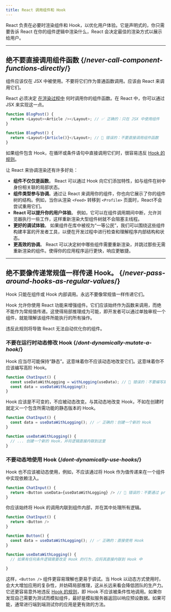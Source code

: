 ```yaml
---
title: React 调用组件和 Hook
---
```


<Intro>
React 负责在必要时渲染组件和 Hook，以优化用户体验。它是声明式的，你只需要告诉 React 在你的组件逻辑中渲染什么，React 会决定最佳的渲染方式以展示给用户。
</Intro>

<InlineToc />

---

## 绝不要直接调用组件函数 {/*never-call-component-functions-directly*/}
组件应该仅在 JSX 中被使用。不要将它们作为普通函数调用。应该由 React 来调用它们。

React 必须决定 [在渲染过程中](/reference/rules/components-and-hooks-must-be-pure#how-does-react-run-your-code) 何时调用你的组件函数。在 React 中，你可以通过 JSX 来实现这一点。

```js {2}
function BlogPost() {
  return <Layout><Article /></Layout>; // ✅ 正确的：只在 JSX 中使用组件
}
```

```js {2}
function BlogPost() {
  return <Layout>{Article()}</Layout>; // 🔴 错误的：不要直接调用组件函数
}
```

如果组件包含 Hook，在循环或条件语句中直接调用它们时，很容易违反 [Hook 的规则](/reference/rules/rules-of-hooks)。

让 React 来协调渲染还有许多好处：

* **组件不仅仅是函数**。 React 可以通过 Hook 向它们添加特性，如与组件在树中身份相关联的局部状态。
* **组件类型参与协调**。通过让 React 来调用你的组件，你也向它展示了你的组件树的结构。例如，当你从渲染 `<Feed>` 转移到 `<Profile>` 页面时，React不会尝试重用它们。
* **React 可以提升你的用户体验**。 例如，它可以在组件调用期间中断，允许浏览器执行一些工作，这样重新渲染大型组件树就不会阻塞主线程。
* **更好的调试体验**。 如果组件在库中被视为“一等公民”，我们可以围绕这些组件构建丰富的开发者工具，以便在开发过程中进行检查和理解程序内部结构和状态。
* **更高效的协调**。 React 可以决定树中哪些组件需要重新渲染，并跳过那些无需重新渲染的组件。使得你的应用程序运行更快，响应更敏捷。

---

## 绝不要像传递常规值一样传递 Hook。 {/*never-pass-around-hooks-as-regular-values*/}

Hook 只能在组件或 Hook 内部调用。永远不要像常规值一样传递它们。

Hook 允许你使用 React 功能来增强组件。它们应该始终作为函数来调用，而绝不能作为常规值传递。这使得局部推理成为可能，即开发者可以通过单独审视一个组件，就能理解该组件所能执行的所有操作。

违反此规则将导致 React 无法自动优化你的组件。

### 不要在运行时动态修改 Hook {/*dont-dynamically-mutate-a-hook*/}

Hook 应当尽可能保持“静态”。这意味着你不应该动态地改变它们。这意味着你不应该编写高阶 Hook。

```js {2}
function ChatInput() {
  const useDataWithLogging = withLogging(useData); // 🔴 错误的：不要编写高阶 Hook
  const data = useDataWithLogging();
}
```

Hook 应该是不可变的，不应被动态改变。与其动态地改变 Hook，不如在创建时就定义一个包含所需功能的静态版本的 Hook。

```js {2,6}
function ChatInput() {
  const data = useDataWithLogging(); // ✅ 正确的：创建一个新的 Hook
}

function useDataWithLogging() {
  // ... 创建一个新的 Hook，并将逻辑直接内联到这里
}
```

### 不要动态地使用 Hook {/*dont-dynamically-use-hooks*/}

Hook 也不应该被动态使用，例如，不应该通过将 Hook 作为值传递来在一个组件中实现依赖注入。

```js {2}
function ChatInput() {
  return <Button useData={useDataWithLogging} /> // 🔴 错误的：不要通过 props 传递 Hook
}
```

你应该始终将 Hook 的调用内联到组件内部，并在其中处理所有逻辑。

```js {6}
function ChatInput() {
  return <Button />
}

function Button() {
  const data = useDataWithLogging(); // ✅ 正确的：直接使用 Hook
}

function useDataWithLogging() {
  // 如果有任何条件逻辑需要改变 Hook 的行为，应将其直接内联到 Hook 中
  
}
```

这样，`<Button />` 组件更容易理解也更易于调试。当 Hook 以动态方式使用时，会大大增加应用的复杂性，并妨碍局部推理，这从长远来看会降低团队的生产力。它还更容易意外地违反 [Hook 的规则](/reference/rules/rules-of-hooks)，即 Hook 不应该被条件性地调用。如果你发现自己需要为测试而模拟组件，最好是模拟服务器返回以响应预设数据。如果可能，通常进行端到端测试你的应用是更有效的方法。
